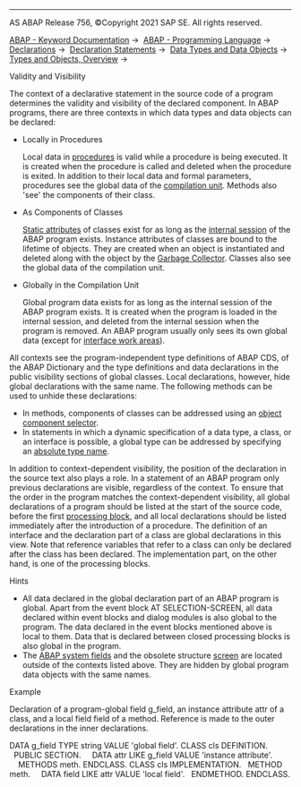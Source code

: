   

* * *

AS ABAP Release 756, ©Copyright 2021 SAP SE. All rights reserved.

[ABAP - Keyword Documentation](javascript:call_link\('abenabap.htm'\)) →  [ABAP - Programming Language](javascript:call_link\('abenabap_reference.htm'\)) →  [Declarations](javascript:call_link\('abendeclarations.htm'\)) →  [Declaration Statements](javascript:call_link\('abenabap_declarations.htm'\)) →  [Data Types and Data Objects](javascript:call_link\('abentypes_and_objects.htm'\)) →  [Types and Objects, Overview](javascript:call_link\('abentypes_objects_oview.htm'\)) → 

Validity and Visibility

The context of a declarative statement in the source code of a program determines the validity and visibility of the declared component. In ABAP programs, there are three contexts in which data types and data objects can be declared:

-   Locally in Procedures
    
    Local data in [procedures](javascript:call_link\('abenprocedure_glosry.htm'\) "Glossary Entry") is valid while a procedure is being executed. It is created when the procedure is called and deleted when the procedure is exited. In addition to their local data and formal parameters, procedures see the global data of the [compilation unit](javascript:call_link\('abencompilation_unit_glosry.htm'\) "Glossary Entry"). Methods also 'see' the components of their class.
    
-   As Components of Classes
    
    [Static attributes](javascript:call_link\('abenstatic_attribute_glosry.htm'\) "Glossary Entry") of classes exist for as long as the [internal session](javascript:call_link\('abeninternal_session_glosry.htm'\) "Glossary Entry") of the ABAP program exists. Instance attributes of classes are bound to the lifetime of objects. They are created when an object is instantiated and deleted along with the object by the [Garbage Collector](javascript:call_link\('abengarbage_collector_glosry.htm'\) "Glossary Entry"). Classes also see the global data of the compilation unit.
    
-   Globally in the Compilation Unit
    
    Global program data exists for as long as the internal session of the ABAP program exists. It is created when the program is loaded in the internal session, and deleted from the internal session when the program is removed. An ABAP program usually only sees its own global data (except for [interface work areas](javascript:call_link\('abeninterface_work_area_glosry.htm'\) "Glossary Entry")).
    

All contexts see the program-independent type definitions of ABAP CDS, of the ABAP Dictionary and the type definitions and data declarations in the public visibility sections of global classes. Local declarations, however, hide global declarations with the same name. The following methods can be used to unhide these declarations:

-   In methods, components of classes can be addressed using an [object component selector](javascript:call_link\('abenobject_component_select_glosry.htm'\) "Glossary Entry").
-   In statements in which a dynamic specification of a data type, a class, or an interface is possible, a global type can be addressed by specifying an [absolute type name](javascript:call_link\('abenabsolute_typename_glosry.htm'\) "Glossary Entry").

In addition to context-dependent visibility, the position of the declaration in the source text also plays a role. In a statement of an ABAP program only previous declarations are visible, regardless of the context. To ensure that the order in the program matches the context-dependent visibility, all global declarations of a program should be listed at the start of the source code, before the first [processing block](javascript:call_link\('abenprocessing_block_glosry.htm'\) "Glossary Entry"), and all local declarations should be listed immediately after the introduction of a procedure. The definition of an interface and the declaration part of a class are global declarations in this view. Note that reference variables that refer to a class can only be declared after the class has been declared. The implementation part, on the other hand, is one of the processing blocks.

Hints

-   All data declared in the global declaration part of an ABAP program is global. Apart from the event block AT SELECTION-SCREEN, all data declared within event blocks and dialog modules is also global to the program. The data declared in the event blocks mentioned above is local to them. Data that is declared between closed processing blocks is also global in the program.
-   The [ABAP system fields](javascript:call_link\('abensystem_fields.htm'\)) and the obsolete structure [screen](javascript:call_link\('abenscreen_structure_obsolete.htm'\)) are located outside of the contexts listed above. They are hidden by global program data objects with the same names.

Example

Declaration of a program-global field g\_field, an instance attribute attr of a class, and a local field field of a method. Reference is made to the outer declarations in the inner declarations.

DATA g\_field TYPE string VALUE 'global field'.
CLASS cls DEFINITION.
  PUBLIC SECTION.
    DATA attr LIKE g\_field VALUE 'instance attribute'.
    METHODS meth.
ENDCLASS.
CLASS cls IMPLEMENTATION.
  METHOD meth.
    DATA field LIKE attr VALUE 'local field'.
  ENDMETHOD.
ENDCLASS.